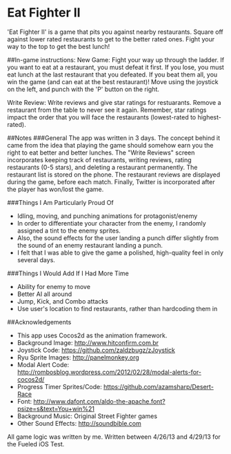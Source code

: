 Eat Fighter II
==========

'Eat Fighter II' is a game that pits you against nearby restaurants. Square off against lower rated restaurants to get to the better rated ones. Fight your way to the top to get the best lunch!

##In-game instructions:
New Game: Fight your way up through the ladder. If you want to eat at a restaurant, you must defeat it first. If you lose, you must eat lunch at the last restaurant that you defeated. If you beat them all, you win the game (and can eat at the best restaurant)!
Move using the joystick on the left, and punch with the 'P' button on the right.

Write Review: Write reviews and give star ratings for restuarants. Remove a restaurant from the table to never see it again. Remember, star ratings impact the order that you will face the restaurants (lowest-rated to highest-rated).

##Notes
###General
The app was written in 3 days. The concept behind it came from the idea that playing the game should somehow earn you the right to eat better and better lunches.
The "Write Reviews" screen incorporates keeping track of restaurants, writing reviews, rating restaurants (0-5 stars), and deleting a restaurant permanently.
The restaurant list is stored on the phone. The restaurant reviews are displayed during the game, before each match. Finally, Twitter is incorporated after the player has won/lost the game.

###Things I Am Particularly Proud Of
* Idling, moving, and punching animations for protagonist/enemy
* In order to differentiate your character from the enemy, I randomly assigned a tint to the enemy sprites.
* Also, the sound effects for the user landing a punch differ slightly from the sound of an enemy restaurant landing a punch.
* I felt that I was able to give the game a polished, high-quality feel in only several days.

###Things I Would Add If I Had More Time
* Ability for enemy to move
* Better AI all around
* Jump, Kick, and Combo attacks
* Use user's location to find restaurants, rather than hardcoding them in

##Acknowledgements
* This app uses Cocos2d as the animation framework.
* Background Image: http://www.hitconfirm.com.br
* Joystick Code: https://github.com/zaldzbugz/zJoystick
* Ryu Sprite Images: http://panelmonkey.org
* Modal Alert Code: http://rombosblog.wordpress.com/2012/02/28/modal-alerts-for-cocos2d/
* Progress Timer Sprites/Code: https://github.com/azamsharp/Desert-Race
* Font: http://www.dafont.com/aldo-the-apache.font?psize=s&text=You+win%21
* Background Music: Original Street Fighter games
* Other Sound Effects: http://soundbible.com

All game logic was written by me. Written between 4/26/13 and 4/29/13 for the Fueled iOS Test.
